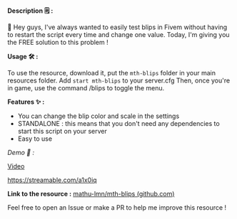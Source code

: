 **Description :spiral_notepad:  :** 

:wave:  Hey guys, I've always wanted to easily test blips in Fivem without having to restart the script every time and change one value. Today, I'm giving you the FREE solution to this problem !

**Usage :hammer_and_wrench: :**

To use the resource, download it, put the `mth-blips` folder in your main resources folder.
Add `start mth-blips` to your server.cfg
Then, once you're in game, use the command /blips to toggle the menu.

**Features :sparkles: :**
* You can change the blip color and scale in the settings
* STANDALONE : this means that you don't need any dependencies to start this script on your server
* Easy to use


*Demo :eyes:  :*

[Video](https://streamable.com/a1x0iq)

https://streamable.com/a1x0iq

**Link to the resource :** [mathu-lmn/mth-blips (github.com)](https://github.com/Mathu-lmn/mth-blips)

Feel free to open an Issue or make a PR to help me improve this resource !